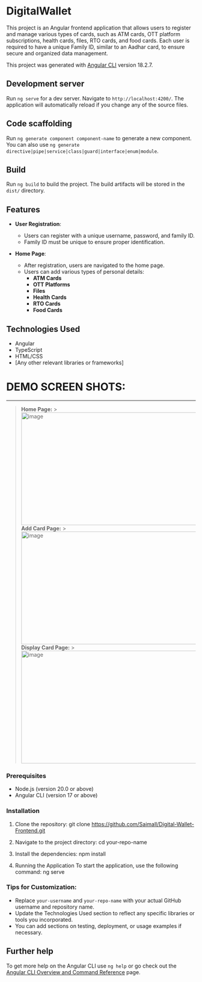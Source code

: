 # DigitalWallet

This project is an Angular frontend application that allows users to register and manage various types of cards, such as ATM cards, OTT platform subscriptions, health cards, files, RTO cards, and food cards. Each user is required to have a unique Family ID, similar to an Aadhar card, to ensure secure and organized data management.

This project was generated with [Angular CLI](https://github.com/angular/angular-cli) version 18.2.7.

## Development server

Run `ng serve` for a dev server. Navigate to `http://localhost:4200/`. The application will automatically reload if you change any of the source files.

## Code scaffolding

Run `ng generate component component-name` to generate a new component. You can also use `ng generate directive|pipe|service|class|guard|interface|enum|module`.

## Build

Run `ng build` to build the project. The build artifacts will be stored in the `dist/` directory.

## Features
- **User Registration**: 
  - Users can register with a unique username, password, and family ID.
  - Family ID must be unique to ensure proper identification.

- **Home Page**:
  - After registration, users are navigated to the home page.
  - Users can add various types of personal details:
    - **ATM Cards**
    - **OTT Platforms**
    - **Files**
    - **Health Cards**
    - **RTO Cards**
    - **Food Cards**

## Technologies Used
- Angular
- TypeScript
- HTML/CSS
- [Any other relevant libraries or frameworks]

# **DEMO SCREEN SHOTS**:

---

> **Home Page:** > <img width="500"  height="300" alt="image" src="https://github.com/user-attachments/assets/fba55fc7-1e06-4ae2-8149-2c6a9dda9db9">
> **Add Card Page:** > <img width="500"  height="300" alt="image" src="https://github.com/user-attachments/assets/a9e56acf-8712-43de-b672-4b6ed1632301">
> **Display Card Page:** > <img width="500"  height="300" alt="image" src="https://github.com/user-attachments/assets/1f23bdfe-57ce-4cbb-aa79-43a6a1167210">


### Prerequisites
- Node.js (version 20.0 or above)
- Angular CLI (version 17 or above)

### Installation
1. Clone the repository:
   git clone https://github.com/Saimall/Digital-Wallet-Frontend.git

2. Navigate to the project directory:
   cd your-repo-name
3. Install the dependencies:
   npm install
4. Running the Application
 To start the application, use the following command:
   ng serve


### Tips for Customization:
- Replace `your-username` and `your-repo-name` with your actual GitHub username and repository name.
- Update the Technologies Used section to reflect any specific libraries or tools you incorporated.
- You can add sections on testing, deployment, or usage examples if necessary.


## Further help

To get more help on the Angular CLI use `ng help` or go check out the [Angular CLI Overview and Command Reference](https://angular.dev/tools/cli) page.
